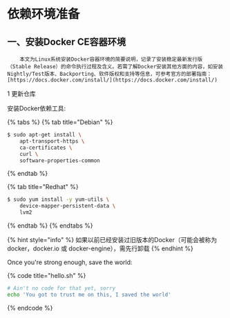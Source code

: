 # 依赖环境准备

## 一、安装Docker CE容器环境

        本文为Linux系统安装Docker容器环境的简要说明，记录了安装稳定最新发行版（Stable Release）的命令执行过程及含义。若需了解Docker安装其他方面的内容，如安装Nightly/Test版本、Backporting、软件版权和支持等信息，可参考官方的部署指南：[https://docs.docker.com/install/](https://docs.docker.com/install/)

1 更新仓库

安装Docker依赖工具:

{% tabs %}
{% tab title="Debian" %}
```bash
$ sudo apt-get install \
    apt-transport-https \
    ca-certificates \
    curl \
    software-properties-common
```
{% endtab %}

{% tab title="Redhat" %}
```bash
$ sudo yum install -y yum-utils \
    device-mapper-persistent-data \
    lvm2
```
{% endtab %}
{% endtabs %}

{% hint style="info" %}
 如果以前已经安装过旧版本的Docker（可能会被称为docker，docker.io 或 docker-engine），需先行卸载
{% endhint %}

Once you're strong enough, save the world:

{% code title="hello.sh" %}
```bash
# Ain't no code for that yet, sorry
echo 'You got to trust me on this, I saved the world'
```
{% endcode %}




